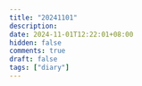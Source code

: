 ```yaml
---
title: "20241101"
description: 
date: 2024-11-01T12:22:01+08:00
hidden: false
comments: true
draft: false
tags: ["diary"]
---
```

